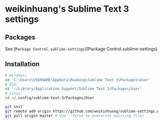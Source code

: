# weikinhuang's Sublime Text 3 settings

## Packages

See [`Package Control.sublime-settings`](Package Control.sublime-settings)

## Installation

```bash
# Windows:
cd 'C:\Users\USERNAME\AppData\Roaming\Sublime Text 3\Packages\User'
# OSX:
cd '~/Library/Application Support/Sublime Text 3/Packages/User'
# Linux:
cd ~/.config/sublime-text-3/Packages/User
```

```bash
git init
git remote add origin https://github.com/weikinhuang/sublime-settings.git
git pull origin master # Use --force to overwrite existing files
```
